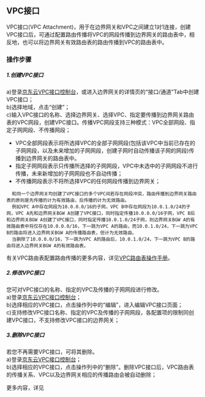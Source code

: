 ## VPC接口
VPC接口(VPC Attachment)，用于在边界网关和VPC之间建立1对1连接，创建VPC接口后，可通过配置路由传播将VPC的网段传播到边界网关的路由表中，相反地，也可以将边界网关有效路由表的路由传播到VPC的路由表中。


### 操作步骤
##### 1.创建VPC接口
a)登录[京东云VPC接口控制台](https://cns-console.jdcloud.com/host/vpcAttachment/list)，或进入边界网关的详情页的“接口/通道”Tab中创建VPC接口；  </br>
b)选择地域，点击“创建”；</br>
c)输入VPC接口的名称、选择边界网关、选择VPC、指定要传播到边界网关路由表的VPC网段，创建VPC接口。传播VPC网段支持三种模式：VPC全部网段、指定子网网段、不传播网段；</br>
* VPC全部网段表示将所选择VPC的全部子网网段(包括该VPC中当前已存在的子网网段，以及未来增加的子网网段，创建子网时自动传播该子网的网段)传播到边界网关的路由表中。
* 指定子网网段表示只传播所选择的子网网段，VPC中未选中的子网网段不进行传播，未来新增加的子网网段也不自动传播；
* 不传播网段表示不将所选择VPC的任何网段传播到边界网关；

```
  和同一个边界网关均创建了VPC接口的多个VPC间若存在网段冲突，路由传播到边界网关路由表的原则是先传播的计为有效路由，后传播的计为无效路由。
  例如VPC A中存在网段为10.0.0.0/16的子网，VPC B中存在网段为10.0.1.0/24的子网，VPC A先和边界网关BGW A创建了VPC接口，同时指定传播10.0.0.0/16子网，VPC B后和边界网关BGW A创建了VPC接口，同时指定传播10.0.1.0/24子网，则边界网关BGW A的有效路由表中将仅存在10.0.0.0/16，下一跳为VPC A的路由，而10.0.1.0/24，下一跳为VPC B的路由将进入边界网关BGW A的传播路由表，但计为无效路由。
  当删除了10.0.0.0/16，下一跳为VPC A的路由后，10.0.1.0/24，下一跳为VPC B的路由将进入边界网关BGW A的有效路由表。
```

有关VPC路由表配置路由传播的更多内容，详见[VPC路由表操作手册](https://docs.jdcloud.com/cn/virtual-private-cloud/route-table-configuration)。

##### 2.修改VPC接口
您可对VPC接口的名称、指定的VPC及传播的子网网段进行修改。</br>
a)登录[京东云VPC接口控制台](https://cns-console.jdcloud.com/host/vpcAttachment/list)；  </br>
b)选择相应的VPC接口，点击操作列中的“编辑”，进入编辑VPC接口页面；</br>
c)支持修改VPC接口名称、指定的VPC及传播的子网网段，各配置项的限制同创建VPC接口，不支持修改VPC接口的边界网关；</br>

##### 3.删除VPC接口
若您不再需要VPC接口，可将其删除。</br>
a)登录[京东云VPC接口控制台](https://cns-console.jdcloud.com/host/vpcAttachment/list)；  </br>
b)选择相应的VPC接口，点击操作列中的“删除”。删除VPC接口后，VPC路由表的传播关系、VPC以及边界网关相应的传播路由会被自动删除；</br>


更多内容，详见[]()
